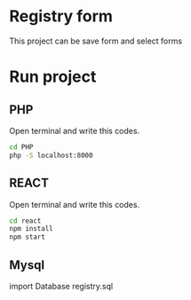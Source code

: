 # Registry form

This project can be save form and select forms

# Run project
## PHP

Open terminal and write this codes.
```bash
cd PHP
php -S localhost:8000 
```

## REACT
Open terminal and write this codes.
```bash
cd react 
npm install
npm start
```

## Mysql

import Database registry.sql

